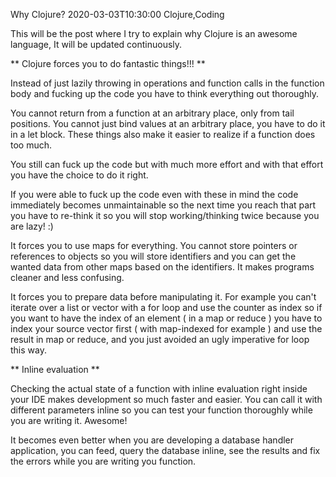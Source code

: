 Why Clojure?
2020-03-03T10:30:00
Clojure,Coding

This will be the post where I try to explain why Clojure is an awesome language, It will be updated continuously.

** Clojure forces you to do fantastic things!!! **

Instead of just lazily throwing in operations and function calls in the function body and fucking up the code you have to think everything out thoroughly. 

You cannot return from a function at an arbitrary place, only from tail positions. You cannot just bind values at an arbitrary place, you have to do it in a let block. These things also make it easier to realize if a function does too much.

You still can fuck up the code but with much more effort and with that effort you have the choice to do it right.
 
If you were able to fuck up the code even with these in mind the code immediately becomes unmaintainable so the next time you reach that part you have to re-think it so you will stop working/thinking twice because you are lazy! :)

It forces you to use maps for everything. You cannot store pointers or references to objects so you will store identifiers and you can get the wanted data from other maps based on the identifiers. It makes programs cleaner and less confusing.

It forces you to prepare data before manipulating it. For example you can't iterate over a list or vector with a for loop and use the counter as index so if you want to have the index of an element ( in a map or reduce ) you have to index your source vector first ( with map-indexed for example ) and use the result in map or reduce, and you just avoided an ugly imperative for loop this way.

** Inline evaluation **

Checking the actual state of a function with inline evaluation right inside your IDE makes development so much faster and easier. You can call it with different parameters inline so you can test your function thoroughly while you are writing it. Awesome!

It becomes even better when you are developing a database handler application, you can feed, query the database inline, see the results and fix the errors while you are writing you function.